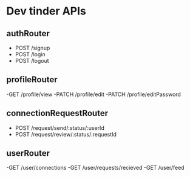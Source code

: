# Dev tinder APIs

## authRouter

- POST /signup
- POST /login
- POST /logout

## profileRouter

-GET /profile/view
-PATCH /profile/edit
-PATCH /profile/editPassword

## connectionRequestRouter

- POST /request/send/:status/:userId
- POST /request/review/:status/:requestId

## userRouter

-GET /user/connections
-GET /user/requests/recieved
-GET /user/feed
